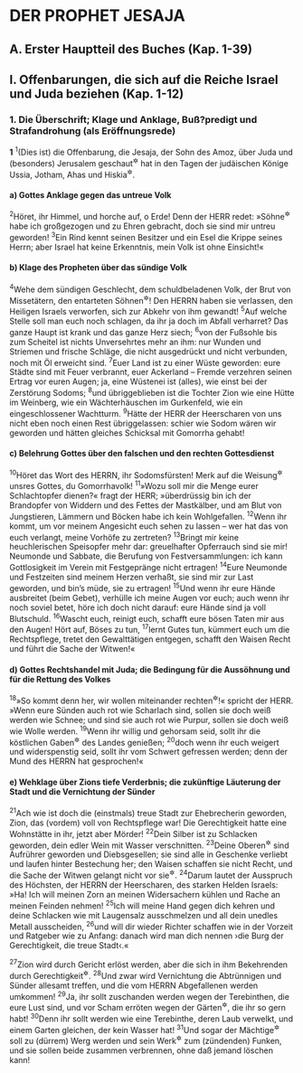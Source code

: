 # DER PROPHET JESAJA

## A. Erster Hauptteil des Buches (Kap. 1-39)

## I. Offenbarungen, die sich auf die Reiche Israel und Juda beziehen (Kap. 1-12)

### 1. Die Überschrift; Klage und Anklage, Buß?predigt und Strafandrohung (als Eröffnungsrede)

__1__
<sup>1</sup>(Dies ist) die Offenbarung, die Jesaja, der Sohn des Amoz, über Juda und (besonders) Jerusalem geschaut<sup title="= durch Gesichte empfangen">&#x2732;</sup> hat in den Tagen der judäischen Könige Ussia, Jotham, Ahas und Hiskia<sup title="vgl. Hos 1,1; Mi 1,1">&#x2732;</sup>.

#### a) Gottes Anklage gegen das untreue Volk

<sup>2</sup>Höret, ihr Himmel, und horche auf, o Erde! Denn der HERR redet: »Söhne<sup title="oder: Kinder">&#x2732;</sup> habe ich großgezogen und zu Ehren gebracht, doch sie sind mir untreu geworden!
<sup>3</sup>Ein Rind kennt seinen Besitzer und ein Esel die Krippe seines Herrn; aber Israel hat keine Erkenntnis, mein Volk ist ohne Einsicht!«

#### b) Klage des Propheten über das sündige Volk

<sup>4</sup>Wehe dem sündigen Geschlecht, dem schuldbeladenen Volk, der Brut von Missetätern, den entarteten Söhnen<sup title="oder: Kindern">&#x2732;</sup>! Den HERRN haben sie verlassen, den Heiligen Israels verworfen, sich zur Abkehr von ihm gewandt!
<sup>5</sup>Auf welche Stelle soll man euch noch schlagen, da ihr ja doch im Abfall verharret? Das ganze Haupt ist krank und das ganze Herz siech;
<sup>6</sup>von der Fußsohle bis zum Scheitel ist nichts Unversehrtes mehr an ihm: nur Wunden und Striemen und frische Schläge, die nicht ausgedrückt und nicht verbunden, noch mit Öl erweicht sind.
<sup>7</sup>Euer Land ist zu einer Wüste geworden: eure Städte sind mit Feuer verbrannt, euer Ackerland – Fremde verzehren seinen Ertrag vor euren Augen; ja, eine Wüstenei ist (alles), wie einst bei der Zerstörung Sodoms;
<sup>8</sup>und übriggeblieben ist die Tochter Zion wie eine Hütte im Weinberg, wie ein Wächterhäuschen im Gurkenfeld, wie ein eingeschlossener Wachtturm.
<sup>9</sup>Hätte der HERR der Heerscharen von uns nicht eben noch einen Rest übriggelassen: schier wie Sodom wären wir geworden und hätten gleiches Schicksal mit Gomorrha gehabt!

#### c) Belehrung Gottes über den falschen und den rechten Gottesdienst

<sup>10</sup>Höret das Wort des HERRN, ihr Sodomsfürsten! Merk auf die Weisung<sup title="oder: Lehre">&#x2732;</sup> unsres Gottes, du Gomorrhavolk!
<sup>11</sup>»Wozu soll mir die Menge eurer Schlachtopfer dienen?« fragt der HERR; »überdrüssig bin ich der Brandopfer von Widdern und des Fettes der Mastkälber, und am Blut von Jungstieren, Lämmern und Böcken habe ich kein Wohlgefallen.
<sup>12</sup>Wenn ihr kommt, um vor meinem Angesicht euch sehen zu lassen – wer hat das von euch verlangt, meine Vorhöfe zu zertreten?
<sup>13</sup>Bringt mir keine heuchlerischen Speisopfer mehr dar: greuelhafter Opferrauch sind sie mir! Neumonde und Sabbate, die Berufung von Festversammlungen: ich kann Gottlosigkeit im Verein mit Festgepränge nicht ertragen!
<sup>14</sup>Eure Neumonde und Festzeiten sind meinem Herzen verhaßt, sie sind mir zur Last geworden, und bin’s müde, sie zu ertragen!
<sup>15</sup>Und wenn ihr eure Hände ausbreitet (beim Gebet), verhülle ich meine Augen vor euch; auch wenn ihr noch soviel betet, höre ich doch nicht darauf: eure Hände sind ja voll Blutschuld.
<sup>16</sup>Wascht euch, reinigt euch, schafft eure bösen Taten mir aus den Augen! Hört auf, Böses zu tun,
<sup>17</sup>lernt Gutes tun, kümmert euch um die Rechtspflege, tretet den Gewalttätigen entgegen, schafft den Waisen Recht und führt die Sache der Witwen!«

#### d) Gottes Rechtshandel mit Juda; die Bedingung für die Aussöhnung und für die Rettung des Volkes

<sup>18</sup>»So kommt denn her, wir wollen miteinander rechten<sup title="oder: uns auseinandersetzen">&#x2732;</sup>!« spricht der HERR. »Wenn eure Sünden auch rot wie Scharlach sind, sollen sie doch weiß werden wie Schnee; und sind sie auch rot wie Purpur, sollen sie doch weiß wie Wolle werden.
<sup>19</sup>Wenn ihr willig und gehorsam seid, sollt ihr die köstlichen Gaben<sup title="oder: Erzeugnisse">&#x2732;</sup> des Landes genießen;
<sup>20</sup>doch wenn ihr euch weigert und widerspenstig seid, sollt ihr vom Schwert gefressen werden; denn der Mund des HERRN hat gesprochen!«

#### e) Wehklage über Zions tiefe Verderbnis; die zukünftige Läuterung der Stadt und die Vernichtung der Sünder

<sup>21</sup>Ach wie ist doch die (einstmals) treue Stadt zur Ehebrecherin geworden, Zion, das (vordem) voll von Rechtspflege war! Die Gerechtigkeit hatte eine Wohnstätte in ihr, jetzt aber Mörder!
<sup>22</sup>Dein Silber ist zu Schlacken geworden, dein edler Wein mit Wasser verschnitten.
<sup>23</sup>Deine Oberen<sup title="oder: Führer, Fürsten">&#x2732;</sup> sind Aufrührer geworden und Diebsgesellen; sie sind alle in Geschenke verliebt und laufen hinter Bestechung her; den Waisen schaffen sie nicht Recht, und die Sache der Witwen gelangt nicht vor sie<sup title="= vor ihren Richterstuhl">&#x2732;</sup>.
<sup>24</sup>Darum lautet der Ausspruch des Höchsten, der HERRN der Heerscharen, des starken Helden Israels: »Ha! Ich will meinen Zorn an meinen Widersachern kühlen und Rache an meinen Feinden nehmen!
<sup>25</sup>Ich will meine Hand gegen dich kehren und deine Schlacken wie mit Laugensalz ausschmelzen und all dein unedles Metall ausscheiden,
<sup>26</sup>und will dir wieder Richter schaffen wie in der Vorzeit und Ratgeber wie zu Anfang: danach wird man dich nennen ›die Burg der Gerechtigkeit, die treue Stadt‹.«

<sup>27</sup>Zion wird durch Gericht erlöst werden, aber die sich in ihm Bekehrenden durch Gerechtigkeit<sup title="d.h. durch Gottes Treue">&#x2732;</sup>.
<sup>28</sup>Und zwar wird Vernichtung die Abtrünnigen und Sünder allesamt treffen, und die vom HERRN Abgefallenen werden umkommen!
<sup>29</sup>Ja, ihr sollt zuschanden werden wegen der Terebinthen, die eure Lust sind, und vor Scham erröten wegen der Gärten<sup title="oder: Haine; vgl. 5.Mose 12,2">&#x2732;</sup>, die ihr so gern habt!
<sup>30</sup>Denn ihr sollt werden wie eine Terebinthe, deren Laub verwelkt, und einem Garten gleichen, der kein Wasser hat!
<sup>31</sup>Und sogar der Mächtige<sup title="oder: Starke">&#x2732;</sup> soll zu (dürrem) Werg werden und sein Werk<sup title="oder: Tun">&#x2732;</sup> zum (zündenden) Funken, und sie sollen beide zusammen verbrennen, ohne daß jemand löschen kann!